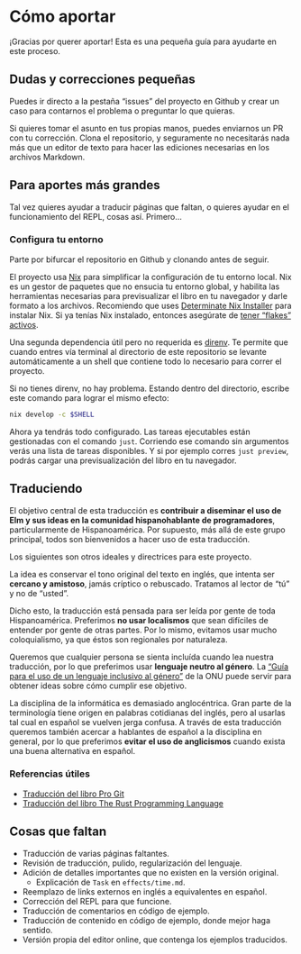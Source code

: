 # Cómo aportar

¡Gracias por querer aportar! Esta es una pequeña guía para ayudarte en este proceso.

## Dudas y correcciones pequeñas

Puedes ir directo a la pestaña “issues” del proyecto en Github y crear un caso para contarnos el problema o preguntar lo que quieras.

Si quieres tomar el asunto en tus propias manos, puedes enviarnos un PR con tu corrección. Clona el repositorio, y seguramente no necesitarás nada más que un editor de texto para hacer las ediciones necesarias en los archivos Markdown.

## Para aportes más grandes

Tal vez quieres ayudar a traducir páginas que faltan, o quieres ayudar en el funcionamiento del REPL, cosas así. Primero…

### Configura tu entorno

Parte por bifurcar el repositorio en Github y clonando antes de seguir.

El proyecto usa [Nix][nix] para simplificar la configuración de tu entorno local. Nix es un gestor de paquetes que no ensucia tu entorno global, y habilita las herramientas necesarias para previsualizar el libro en tu navegador y darle formato a los archivos. Recomiendo que uses [Determinate Nix Installer][nix-installer] para instalar Nix. Si ya tenías Nix instalado, entonces asegúrate de [tener “flakes” activos][flakes].

Una segunda dependencia útil pero no requerida es [direnv][direnv]. Te permite que cuando entres vía terminal al directorio de este repositorio se levante automáticamente a un shell que contiene todo lo necesario para correr el proyecto.

Si no tienes direnv, no hay problema. Estando dentro del directorio, escribe este comando para lograr el mismo efecto:

```sh
nix develop -c $SHELL
```

Ahora ya tendrás todo configurado. Las tareas ejecutables están gestionadas con el comando `just`. Corriendo ese comando sin argumentos verás una lista de tareas disponibles. Y si por ejemplo corres `just preview`, podrás cargar una previsualización del libro en tu navegador.

[nix]: https://nixos.org/
[nix-installer]: https://github.com/DeterminateSystems/nix-installer
[flakes]: https://nixos.wiki/wiki/Flakes
[direnv]: https://direnv.net/

## Traduciendo

El objetivo central de esta traducción es **contribuir a diseminar el uso de Elm y sus ideas en la comunidad hispanohablante de programadores**, particularmente de Hispanoamérica. Por supuesto, más allá de este grupo principal, todos son bienvenidos a hacer uso de esta traducción.

Los siguientes son otros ideales y directrices para este proyecto.

La idea es conservar el tono original del texto en inglés, que intenta ser **cercano y amistoso**, jamás críptico o rebuscado. Tratamos al lector de “tú” y no de “usted”.

Dicho esto, la traducción está pensada para ser leída por gente de toda Hispanoamérica. Preferimos **no usar localismos** que sean difíciles de entender por gente de otras partes. Por lo mismo, evitamos usar mucho coloquialismo, ya que éstos son regionales por naturaleza.

Queremos que cualquier persona se sienta incluída cuando lea nuestra traducción, por lo que preferimos usar **lenguaje neutro al género**. La [“Guía para el uso de un lenguaje inclusivo al género”][onu-genero] de la ONU puede servir para obtener ideas sobre cómo cumplir ese objetivo.

La disciplina de la informática es demasiado anglocéntrica. Gran parte de la terminología tiene origen en palabras cotidianas del inglés, pero al usarlas tal cual en español se vuelven jerga confusa. A través de esta traducción queremos también acercar a hablantes de español a la disciplina en general, por lo que preferimos **evitar el uso de anglicismos** cuando exista una buena alternativa en español.

[onu-genero]: https://authoring.prod.unwomen.org/sites/default/files/Headquarters/Attachments/Sections/Library/Gender-inclusive%20language/Guidelines-on-gender-inclusive-language-es.pdf

### Referencias útiles

- [Traducción del libro Pro Git](https://github.com/progit/progit2-es)
- [Traducción del libro The Rust Programming Language](https://github.com/RustLangES/rust-book-es)

## Cosas que faltan

- Traducción de varias páginas faltantes.
- Revisión de traducción, pulido, regularización del lenguaje.
- Adición de detalles importantes que no existen en la versión original.
  - Explicación de `Task` en `effects/time.md`.
- Reemplazo de links externos en inglés a equivalentes en español.
- Corrección del REPL para que funcione.
- Traducción de comentarios en código de ejemplo.
- Traducción de contenido en código de ejemplo, donde mejor haga sentido.
- Versión propia del editor online, que contenga los ejemplos traducidos.
